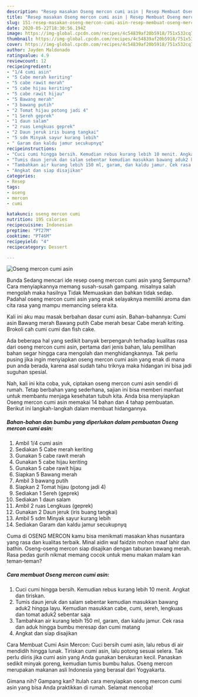 ```yaml
---
description: "Resep masakan Oseng mercon cumi asin | Resep Membuat Oseng mercon cumi asin Yang Enak dan Simpel"
title: "Resep masakan Oseng mercon cumi asin | Resep Membuat Oseng mercon cumi asin Yang Enak dan Simpel"
slug: 151-resep-masakan-oseng-mercon-cumi-asin-resep-membuat-oseng-mercon-cumi-asin-yang-enak-dan-simpel
date: 2020-05-22T18:30:56.194Z
image: https://img-global.cpcdn.com/recipes/4c54839af20b5918/751x532cq70/oseng-mercon-cumi-asin-foto-resep-utama.jpg
thumbnail: https://img-global.cpcdn.com/recipes/4c54839af20b5918/751x532cq70/oseng-mercon-cumi-asin-foto-resep-utama.jpg
cover: https://img-global.cpcdn.com/recipes/4c54839af20b5918/751x532cq70/oseng-mercon-cumi-asin-foto-resep-utama.jpg
author: Jayden Maldonado
ratingvalue: 4.9
reviewcount: 12
recipeingredient:
- "1/4 cumi asin"
- "5 Cabe merah keriting"
- "5 cabe rawit merah"
- "5 cabe hijau keriting"
- "5 cabe rawit hijau"
- "5 Bawang merah"
- "3 bawang putih"
- "2 Tomat hijau potong jadi 4"
- "1 Sereh geprek"
- "1 daun salam"
- "2 ruas Lengkuas geprek"
- "2 Daun jeruk iris buang tangkai"
- "5 sdm Minyak sayur kurang lebih"
- " Garam dan kaldu jamur secukupnyq"
recipeinstructions:
- "Cuci cumi hingga bersih. Kemudian rebus kurang lebih 10 menit. Angkat dan tiriskan."
- "Tumis daun jeruk dan salam sebentar kemudian masukkan bawang aduk2 hingga layu. Kemudian masukkan cabe, cumi, sereh, lengkuas dan tomat aduk2 sebentar saja"
- "Tambahkan air kurang lebih 150 ml, garam, dan kaldu jamur. Cek rasa dan aduk hingga bumbu meresap dan cumi matang"
- "Angkat dan siap disajikan"
categories:
- Resep
tags:
- oseng
- mercon
- cumi

katakunci: oseng mercon cumi 
nutrition: 195 calories
recipecuisine: Indonesian
preptime: "PT27M"
cooktime: "PT46M"
recipeyield: "4"
recipecategory: Dessert

---
```



![Oseng mercon cumi asin](https://img-global.cpcdn.com/recipes/4c54839af20b5918/751x532cq70/oseng-mercon-cumi-asin-foto-resep-utama.jpg)

Bunda Sedang mencari ide resep oseng mercon cumi asin yang Sempurna? Cara menyiapkannya memang susah-susah gampang. misalnya salah mengolah maka hasilnya Tidak Memuaskan dan bahkan tidak sedap. Padahal oseng mercon cumi asin yang enak selayaknya memiliki aroma dan cita rasa yang mampu memancing selera kita.

Kali ini aku mau masak berbahan dasar cumi asin. Bahan-bahannya: Cumi asin Bawang merah Bawang putih Cabe merah besar Cabe merah kriting. Brokoli cah cumi cumi dan fish cake.

Ada beberapa hal yang sedikit banyak berpengaruh terhadap kualitas rasa dari oseng mercon cumi asin, pertama dari jenis bahan, lalu pemilihan bahan segar hingga cara mengolah dan menghidangkannya. Tak perlu pusing jika ingin menyiapkan oseng mercon cumi asin yang enak di mana pun anda berada, karena asal sudah tahu triknya maka hidangan ini bisa jadi suguhan spesial.


Nah, kali ini kita coba, yuk, ciptakan oseng mercon cumi asin sendiri di rumah. Tetap berbahan yang sederhana, sajian ini bisa memberi manfaat untuk membantu menjaga kesehatan tubuh kita. Anda bisa menyiapkan Oseng mercon cumi asin memakai 14 bahan dan 4 tahap pembuatan. Berikut ini langkah-langkah dalam membuat hidangannya.

<!--inarticleads1-->

##### Bahan-bahan dan bumbu yang diperlukan dalam pembuatan Oseng mercon cumi asin:

1. Ambil 1/4 cumi asin
1. Sediakan 5 Cabe merah keriting
1. Gunakan 5 cabe rawit merah
1. Gunakan 5 cabe hijau keriting
1. Gunakan 5 cabe rawit hijau
1. Siapkan 5 Bawang merah
1. Ambil 3 bawang putih
1. Siapkan 2 Tomat hijau (potong jadi 4)
1. Sediakan 1 Sereh (geprek)
1. Sediakan 1 daun salam
1. Ambil 2 ruas Lengkuas (geprek)
1. Gunakan 2 Daun jeruk (iris buang tangkai)
1. Ambil 5 sdm Minyak sayur kurang lebih
1. Sediakan  Garam dan kaldu jamur secukupnyq


Cuma di OSENG MERCON kamu bisa menikmati masakan khas nusantara yang rasa dan kualitas terbaik. Minal aidin wal faidzin mohon maaf lahir dan bathin. Oseng-oseng mercon siap disajikan dengan taburan bawang merah. Rasa pedas gurih nikmat memang cocok untuk menu makan malam kan teman-teman? 

<!--inarticleads2-->

##### Cara membuat Oseng mercon cumi asin:

1. Cuci cumi hingga bersih. Kemudian rebus kurang lebih 10 menit. Angkat dan tiriskan.
1. Tumis daun jeruk dan salam sebentar kemudian masukkan bawang aduk2 hingga layu. Kemudian masukkan cabe, cumi, sereh, lengkuas dan tomat aduk2 sebentar saja
1. Tambahkan air kurang lebih 150 ml, garam, dan kaldu jamur. Cek rasa dan aduk hingga bumbu meresap dan cumi matang
1. Angkat dan siap disajikan


Cara Membuat Cumi Asin Mercon: Cuci bersih cumi asin, lalu rebus di air mendidih hingga lunak. Tiriskan cumi asin, lalu potong sesuai selera. Tak perlu diiris jika cumi asin yang Anda gunakan berukuran kecil. Panaskan sedikit minyak goreng, kemudian tumis bumbu halus. Oseng mercon merupakan makanan asli Indonesia yang berasal dari Yogyakarta. 

Gimana nih? Gampang kan? Itulah cara menyiapkan oseng mercon cumi asin yang bisa Anda praktikkan di rumah. Selamat mencoba!
